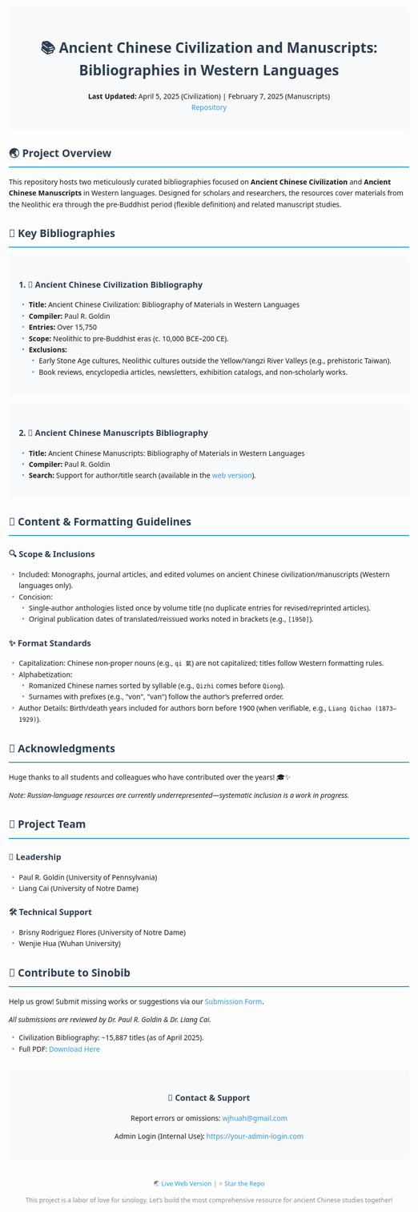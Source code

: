 <!DOCTYPE html>
<html lang="en">
<head>
    <meta charset="UTF-8">
    <meta name="viewport" content="width=device-width, initial-scale=1.0">
    <title>Ancient Chinese Civilization and Manuscripts Bibliographies</title>
    <style>
        body {
            font-family: 'Segoe UI', Tahoma, Geneva, Verdana, sans-serif;
            max-width: 800px;
            margin: 0 auto;
            padding: 20px;
            line-height: 1.6;
        }
        .header {
            text-align: center;
            padding: 20px;
            background-color: #f8f9fa;
            border-radius: 8px;
            margin-bottom: 20px;
        }
        .section {
            margin-bottom: 30px;
        }
        h1, h2, h3 {
            color: #2c3e50;
        }
        h2 {
            border-bottom: 2px solid #3498db;
            padding-bottom: 10px;
        }
        .highlight {
            color: #e74c3c;
            font-weight: bold;
        }
        ul {
            list-style: none;
            padding-left: 20px;
        }
        ul li::before {
            content: "•";
            color: #3498db;
            display: inline-block;
            width: 1em;
            margin-left: -1em;
        }
        a {
            color: #3498db;
            text-decoration: none;
        }
        a:hover {
            text-decoration: underline;
        }
        .contact {
            text-align: center;
            margin-top: 30px;
            padding: 20px;
            background-color: #f8f9fa;
            border-radius: 8px;
        }
        .footer {
            text-align: center;
            margin-top: 40px;
            color: #7f8c8d;
            font-size: 0.9em;
        }
    </style>
</head>
<body>
    <div class="header">
        <h1>📚 Ancient Chinese Civilization and Manuscripts: Bibliographies in Western Languages</h1>
        <p>
            <strong>Last Updated:</strong> April 5, 2025 (Civilization) | February 7, 2025 (Manuscripts)<br>
            <a href="https://github.com/wjhuah/sinobib" target="_blank">Repository</a>
        </p>
    </div>
    <div class="section">
        <h2>🌏 Project Overview</h2>
        <p>This repository hosts two meticulously curated bibliographies focused on <strong>Ancient Chinese Civilization</strong> and <strong>Ancient Chinese Manuscripts</strong> in Western languages. Designed for scholars and researchers, the resources cover materials from the Neolithic era through the pre-Buddhist period (flexible definition) and related manuscript studies.</p>
    </div>
    <div class="section">
        <h2>📖 Key Bibliographies</h2>
        <div style="background-color: #f8f9fa; padding: 20px; border-radius: 8px;">
            <h3>1. 🏺 Ancient Chinese Civilization Bibliography</h3>
            <ul>
                <li><strong>Title:</strong> Ancient Chinese Civilization: Bibliography of Materials in Western Languages</li>
                <li><strong>Compiler:</strong> Paul R. Goldin</li>
                <li><strong>Entries:</strong> Over 15,750</li>
                <li><strong>Scope:</strong> Neolithic to pre-Buddhist eras (c. 10,000 BCE–200 CE).</li>
                <li><strong>Exclusions:</strong> 
                    <ul>
                        <li>Early Stone Age cultures, Neolithic cultures outside the Yellow/Yangzi River Valleys (e.g., prehistoric Taiwan).</li>
                        <li>Book reviews, encyclopedia articles, newsletters, exhibition catalogs, and non-scholarly works.</li>
                    </ul>
                </li>
            </ul>
        </div>
        <div style="background-color: #f8f9fa; padding: 20px; border-radius: 8px; margin-top: 20px;">
            <h3>2. 📜 Ancient Chinese Manuscripts Bibliography</h3>
            <ul>
                <li><strong>Title:</strong> Ancient Chinese Manuscripts: Bibliography of Materials in Western Languages</li>
                <li><strong>Compiler:</strong> Paul R. Goldin</li>
                <li><strong>Search:</strong> Support for author/title search (available in the <a href="https://www.sinobib.com" target="_blank">web version</a>).</li>
            </ul>
        </div>
    </div>
    <div class="section">
        <h2>📝 Content & Formatting Guidelines</h2>
        <h3>🔍 Scope & Inclusions</h3>
        <ul>
            <li>Included: Monographs, journal articles, and edited volumes on ancient Chinese civilization/manuscripts (Western languages only).</li>
            <li>Concision: 
                <ul>
                    <li>Single-author anthologies listed once by volume title (no duplicate entries for revised/reprinted articles).</li>
                    <li>Original publication dates of translated/reissued works noted in brackets (e.g., <code>[1950]</code>).</li>
                </ul>
            </li>
        </ul>
        <h3>✨ Format Standards</h3>
        <ul>
            <li>Capitalization: Chinese non-proper nouns (e.g., <code>qi 氣</code>) are not capitalized; titles follow Western formatting rules.</li>
            <li>Alphabetization: 
                <ul>
                    <li>Romanized Chinese names sorted by syllable (e.g., <code>Qizhi</code> comes before <code>Qiong</code>).</li>
                    <li>Surnames with prefixes (e.g., "von", "van") follow the author’s preferred order.</li>
                </ul>
            </li>
            <li>Author Details: Birth/death years included for authors born before 1900 (when verifiable, e.g., <code>Liang Qichao (1873–1929)</code>).</li>
        </ul>
    </div>
    <div class="section">
        <h2>🙏 Acknowledgments</h2>
        <p>Huge thanks to all students and colleagues who have contributed over the years! 🎓✨</p>
        <p><em>Note: Russian-language resources are currently underrepresented—systematic inclusion is a work in progress.</em></p>
    </div>
    <div class="section">
        <h2>👥 Project Team</h2>
        <div>
            <h3>🌟 Leadership</h3>
            <ul>
                <li>Paul R. Goldin (University of Pennsylvania)</li>
                <li>Liang Cai (University of Notre Dame)</li>
            </ul>
        </div>
        <div style="margin-top: 20px;">
            <h3>🛠️ Technical Support</h3>
            <ul>
                <li>Brisny Rodriguez Flores (University of Notre Dame)</li>
                <li>Wenjie Hua (Wuhan University)</li>
            </ul>
        </div>
    </div>
    <div class="section">
        <h2>🤝 Contribute to Sinobib</h2>
        <p>Help us grow! Submit missing works or suggestions via our <a href="https://docs.google.com/forms/d/10T5sxXOfdBT3WyNwgKCL0MV9Fh8qvgmGbCLtaKqB3LM/viewform?hl=zh-cn" target="_blank">Submission Form</a>.</p>
        <p><em>All submissions are reviewed by Dr. Paul R. Goldin & Dr. Liang Cai.</em></p>
        <ul>
            <li>Civilization Bibliography: ~15,887 titles (as of April 2025).</li>
            <li>Full PDF: <a href="https://www.academia.edu/37490636/" target="_blank">Download Here</a></li>
        </ul>
    </div>
    <div class="contact">
        <h3>📧 Contact & Support</h3>
        <p>Report errors or omissions: <a href="mailto:wjhuah@gmail.com">wjhuah@gmail.com</a></p>
        <p>Admin Login (Internal Use): <a href="https://your-admin-login.com" target="_blank">https://your-admin-login.com</a></p>
    </div>
    <div class="footer">
        <p>🌏 <a href="https://www.sinobib.com" target="_blank">Live Web Version</a> | ⭐️ <a href="https://github.com/wjhuah/sinobib" target="_blank">Star the Repo</a></p>
        <p>This project is a labor of love for sinology. Let’s build the most comprehensive resource for ancient Chinese studies together!</p>
    </div>
</body>
</html>
